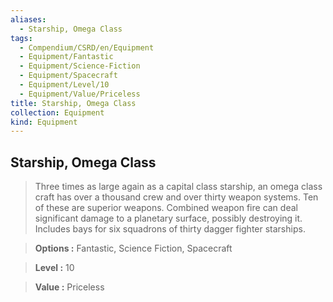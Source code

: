 ```yaml
---
aliases:
  - Starship, Omega Class
tags:
  - Compendium/CSRD/en/Equipment
  - Equipment/Fantastic
  - Equipment/Science-Fiction
  - Equipment/Spacecraft
  - Equipment/Level/10
  - Equipment/Value/Priceless
title: Starship, Omega Class
collection: Equipment
kind: Equipment
---
```

## Starship, Omega Class    
    
>Three times as large again as a capital class starship, an omega class craft has over a thousand crew and over thirty weapon systems. Ten of these are superior weapons. Combined weapon fire can deal significant damage to a planetary surface, possibly destroying it. Includes bays for six squadrons of thirty dagger fighter starships.    
> **Options :** Fantastic, Science Fiction, Spacecraft    
> **Level :** 10    
> **Value :** Priceless